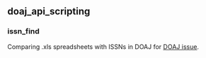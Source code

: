 ## doaj_api_scripting

### issn_find
Comparing .xls spreadsheets with ISSNs in DOAJ for
[DOAJ issue](https://github.com/DOAJ/doaj/issues/1202).
